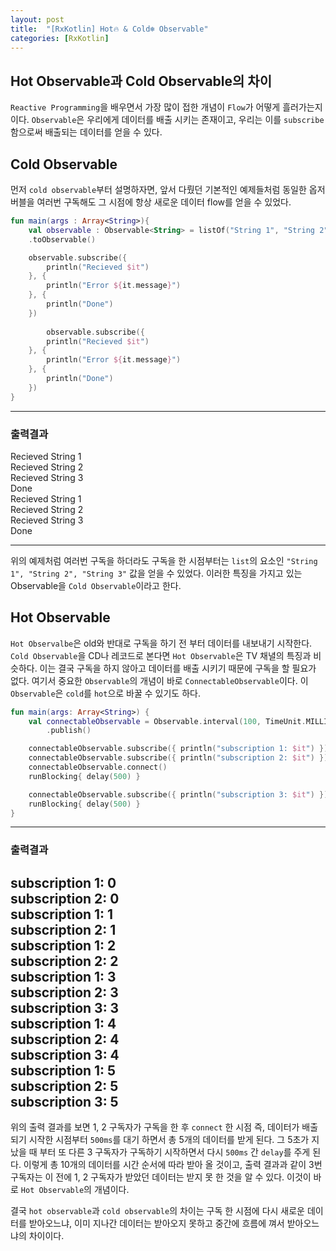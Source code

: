 ```yaml
---
layout: post
title:  "[RxKotlin] Hot🔥 & Cold❄️ Observable"
categories: [RxKotlin]
---
```


## Hot Observable과 Cold Observable의 차이

`Reactive Programming`을 배우면서 가장 많이 접한 개념이 `Flow`가 어떻게 흘러가는지이다.
`Observable`은 우리에게 데이터를 배출 시키는 존재이고, 우리는 이를 `subscribe` 함으로써 배출되는 데이터를 얻을 수 있다.

## Cold Observable
먼저 `cold observable`부터 설명하자면, 앞서 다뤘던 기본적인 예제들처럼 동일한 옵저버블을 여러번 구독해도 그 시점에 항상 새로운 데이터 flow를 얻을 수 있었다.

```kotlin
fun main(args : Array<String>){
    val observable : Observable<String> = listOf("String 1", "String 2", "String 3")
    .toObservable()

    observable.subscribe({
        println("Recieved $it")
    }, {
        println("Error ${it.message}")
    }, {
        println("Done")
    })
    
        observable.subscribe({
        println("Recieved $it")
    }, {
        println("Error ${it.message}")
    }, {
        println("Done")
    })
}
```
---
### 출력결과 ###

Recieved String 1<br/>
Recieved String 2<br/>
Recieved String 3<br/>
Done<br/>
Recieved String 1<br/>
Recieved String 2<br/>
Recieved String 3<br/>
Done<br/>

---

위의 예제처럼 여러번 구독을 하더라도 구독을 한 시점부터는 `list`의 요소인 `"String 1", "String 2", "String 3"` 값을 얻을 수 있었다.
이러한 특징을 가지고 있는 Observable을 `Cold Observable`이라고 한다.


## Hot Observable

`Hot Observalbe`은 old와 반대로 구독을 하기 전 부터 데이터를 내보내기 시작한다.
`Cold Observable`을 CD나 레코드로 본다면 `Hot Observable`은 TV 채녈의 특징과 비슷하다. 이는 결국 구독을 하지 않아고 데이터를 배출 시키기 때문에 구독을 할 필요가 없다. 여기서 중요한 `Observable`의 개념이 바로 `ConnectableObservable`이다. 이 `Observable`은 `cold`를 `hot`으로 바꿀 수 있기도 하다.

```kotlin
fun main(args: Array<String>) {
    val connectableObservable = Observable.interval(100, TimeUnit.MILLISECONDS)
        .publish()

    connectableObservable.subscribe({ println("subscription 1: $it") })
    connectableObservable.subscribe({ println("subscription 2: $it") })
    connectableObservable.connect()
    runBlocking{ delay(500) }

    connectableObservable.subscribe({ println("subscription 3: $it") })
    runBlocking{ delay(500) }
}
```
---
### 출력결과 ###

subscription 1: 0<br/>
subscription 2: 0<br/>
subscription 1: 1<br/>
subscription 2: 1<br/>
subscription 1: 2<br/>
subscription 2: 2<br/>
subscription 1: 3<br/>
subscription 2: 3<br/>
subscription 3: 3<br/>
subscription 1: 4<br/>
subscription 2: 4<br/>
subscription 3: 4<br/>
subscription 1: 5<br/>
subscription 2: 5<br/>
subscription 3: 5<br/>
---

위의 출력 결과를 보면 1, 2 구독자가 구독을 한 후 `connect` 한 시점 즉, 데이터가 배출되기 시작한 시점부터 `500ms`를 대기 하면서 총 5개의 데이터를 받게 된다.
그 5초가 지났을 때 부터 또 다른 3 구독자가 구독하기 시작하면서 다시 `500ms` 간 `delay`를 주게 된다. 이렇게 총 10개의 데이터를 시간 순서에 따라 받아 올 것이고,
출력 결과과 같이 3번 구독자는 이 전에 1, 2 구독자가 받았던 데이터는 받지 못 한 것을 알 수 있다. 이것이 바로 `Hot Observable`의 개념이다.
 
 결국 `hot observable`과 `cold observable`의 차이는 구독 한 시점에 다시 새로운 데이터를 받아오느냐, 이미 지나간 데이터는 받아오지 못하고 중간에 흐름에 껴서 받아오느냐의 차이이다.
